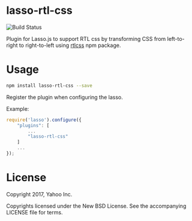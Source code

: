 # lasso-rtl-css 

![Build Status](https://github.com/shadiabuhilal/lasso-rtl-css/actions/workflows/push-workflows.yml/badge.svg)

Plugin for Lasso.js to support RTL css by transforming CSS from left-to-right to right-to-left using [rtlcss](https://www.npmjs.com/package/rtlcss) npm package.

# Usage
```bash
npm install lasso-rtl-css --save
```

Register the plugin when configuring the lasso.

Example:
```js
require('lasso').configure({
    "plugins": [
        ...
        "lasso-rtl-css"
    ]
    ...
});
```

# License

Copyright 2017, Yahoo Inc.

Copyrights licensed under the New BSD License. See the accompanying LICENSE file for terms.
